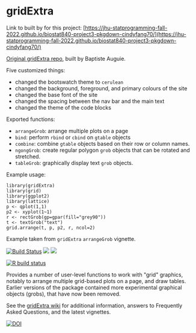 # gridExtra

Link to built by for this project: [https://jhu-statprogramming-fall-2022.github.io/biostat840-project3-pkgdown-cindyfang70/](https://jhu-statprogramming-fall-2022.github.io/biostat840-project3-pkgdown-cindyfang70/) 

[Original gridExtra repo](https://github.com/baptiste/gridExtra), built by Baptiste Auguie.

Five customized things:

- changed the bootswatch theme to `cerulean`
- changed the background, foreground, and primary colours of the site
- changed the base font of the site
- changed the spacing between the nav bar and the main text
- changed the theme of the code blocks

Exported functions:

- `arrangeGrob`: arrange multiple plots on a page
- `bind`: perform `rbind` or `cbind` on `gtable` objects
- `combine`: combine `gtable` objects based on their row or column names.
- `ngongGrob`: create regular polygon `grob` objects that can be rotated and stretched.
- `tableGrob`: graphically display text `grob` objects.

Example usage:
```
library(gridExtra)
library(grid)
library(ggplot2)
library(lattice)
p <- qplot(1,1)
p2 <- xyplot(1~1)
r <- rectGrob(gp=gpar(fill="grey90"))
t <- textGrob("text")
grid.arrange(t, p, p2, r, ncol=2)
```
Example taken from `gridExtra` `arrangeGrob` vignette.

[![Build Status](https://travis-ci.org/baptiste/gridextra.svg?branch=master)](https://travis-ci.org/baptiste/gridextra)
[![](http://www.r-pkg.org/badges/version/gridExtra)](https://CRAN.R-project.org/package=gridExtra )
[![](http://cranlogs.r-pkg.org/badges/grand-total/gridExtra)](http://cran.rstudio.com/web/packages/gridExtra/index.html)

[![R build status](https://github.com/baptiste/gridextra/workflows/R-CMD-check/badge.svg)](https://github.com/baptiste/gridextra/actions)

Provides a number of user-level functions to work with "grid" graphics, notably to arrange multiple grid-based plots on a page, and draw tables. Earlier versions of the package contained more experimental graphical objects (grobs), that have now been removed.

See the [gridExtra wiki](https://github.com/baptiste/gridextra/wiki) for additional information, answers to Frequently Asked Questions, and the latest vignettes.

[![DOI](https://zenodo.org/badge/5734/baptiste/gridextra.png)](http://dx.doi.org/10.5281/zenodo.11422)


